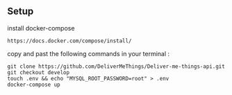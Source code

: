 ## Setup

<dl>
  <dt>install docker-compose</dt>

    https://docs.docker.com/compose/install/
       
  <dt>copy and past the following commands in your terminal :</dt>

    git clone https://github.com/DeliverMeThings/Deliver-me-things-api.git
    git checkout develop
    touch .env && echo "MYSQL_ROOT_PASSWORD=root" > .env
    docker-compose up

</dl>

